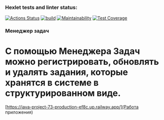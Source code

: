 ### Hexlet tests and linter status:
[![Actions Status](https://github.com/santi15355/java-project-73/workflows/hexlet-check/badge.svg)](https://github.com/santi15355/java-project-73/actions)   [![build](https://github.com/santi15355/java-project-73/actions/workflows/build.yml/badge.svg)](https://github.com/santi15355/java-project-73/actions/workflows/build.yml)   [![Maintainability](https://api.codeclimate.com/v1/badges/f3b8e7c4fa2363262043/maintainability)](https://codeclimate.com/github/santi15355/java-project-73/maintainability)   [![Test Coverage](https://api.codeclimate.com/v1/badges/f3b8e7c4fa2363262043/test_coverage)](https://codeclimate.com/github/santi15355/java-project-73/test_coverage)

### Менеджер задач

# С помощью Менеджера Задач можно регистрировать, обновлять и удалять задания, которые хранятся в системе в структурированном виде.

[https://java-project-73-production-ef8c.up.railway.app/](Работа приложения)